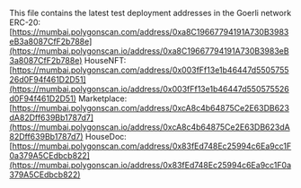 This file contains the latest test deployment addresses in the Goerli network<br/>ERC-20: [https://mumbai.polygonscan.com/address/0xa8C19667794191A730B3983eB3a8087CfF2b788e](https://mumbai.polygonscan.io/address/0xa8C19667794191A730B3983eB3a8087CfF2b788e)
HouseNFT: [https://mumbai.polygonscan.com/address/0x003fFf13e1b46447d550575526d0F94f461D2D51](https://mumbai.polygonscan.io/address/0x003fFf13e1b46447d550575526d0F94f461D2D51)
Marketplace: [https://mumbai.polygonscan.com/address/0xcA8c4b64875Ce2E63DB623dA82Dff639Bb1787d7](https://mumbai.polygonscan.io/address/0xcA8c4b64875Ce2E63DB623dA82Dff639Bb1787d7)
HouseDoc: [https://mumbai.polygonscan.com/address/0x83fEd748Ec25994c6Ea9cc1F0a379A5CEdbcb822](https://mumbai.polygonscan.io/address/0x83fEd748Ec25994c6Ea9cc1F0a379A5CEdbcb822)

